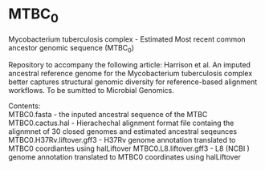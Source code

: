 # MTBC<sub>0</sub>
Mycobacterium tuberculosis complex - Estimated Most recent common ancestor genomic sequence (MTBC<sub>0</sub>)

Repository to accompany the following article:
Harrison et al. An imputed ancestral reference genome for the Mycobacterium tuberculosis complex better captures structural genomic diversity for reference-based alignment workflows. To be sumitted to Microbial Genomics.

Contents:  
MTBC0.fasta - the inputed ancestral sequence of the MTBC
MTBC0.cactus.hal - Hierachechal alignment format file containg the alignmnet of 30 closed genomes and estimated ancestral seqeunces
MTBC0.H37Rv.liftover.gff3 - H37Rv genome annotation translated to MTBC0 coordiantes using halLiftover
MTBC0.L8.liftover.gff3 - L8 (NCBI ) genome annotation translated to MTBC0 coordinates using halLiftover
